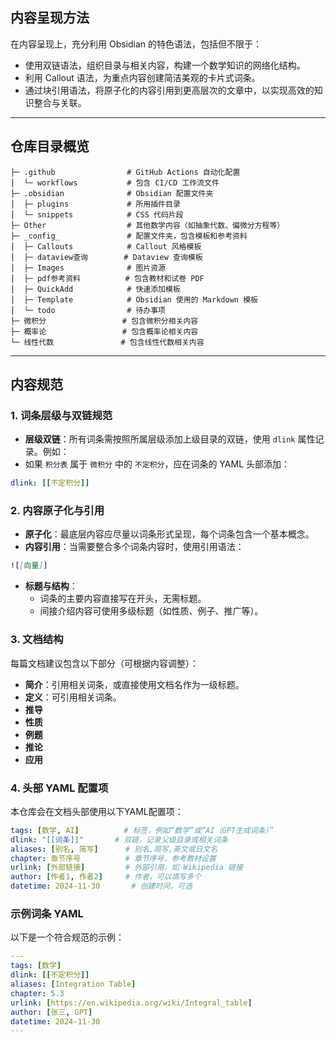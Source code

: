 ## 内容呈现方法
在内容呈现上，充分利用 Obsidian 的特色语法，包括但不限于：
- 使用双链语法，组织目录与相关内容，构建一个数学知识的网络化结构。
- 利用 Callout 语法，为重点内容创建简洁美观的卡片式词条。
- 通过块引用语法，将原子化的内容引用到更高层次的文章中，以实现高效的知识整合与关联。

---
## 仓库目录概览

```
├─ .github                # GitHub Actions 自动化配置
│  └─ workflows           # 包含 CI/CD 工作流文件
├─ .obsidian              # Obsidian 配置文件夹
│  ├─ plugins             # 所用插件目录
│  └─ snippets            # CSS 代码片段
├─ Other                  # 其他数学内容（如抽象代数、偏微分方程等）
├─ _config_               # 配置文件夹，包含模板和参考资料
│  ├─ Callouts            # Callout 风格模板
│  ├─ dataview查询        # Dataview 查询模板
│  ├─ Images              # 图片资源
│  ├─ pdf参考资料          # 包含教材和试卷 PDF
│  ├─ QuickAdd            # 快速添加模板
│  ├─ Template            # Obsidian 使用的 Markdown 模板
│  └─ todo                # 待办事项
├─ 微积分                 # 包含微积分相关内容
├─ 概率论                 # 包含概率论相关内容
└─ 线性代数               # 包含线性代数相关内容
```

---
## 内容规范

### 1. 词条层级与双链规范
- **层级双链**：所有词条需按照所属层级添加上级目录的双链，使用 `dlink` 属性记录。例如：
- 如果 `积分表` 属于 `微积分` 中的 `不定积分`，应在词条的 YAML 头部添加：
```yaml
dlink: [[不定积分]]
```


### 2. 内容原子化与引用
- **原子化**：最底层内容应尽量以词条形式呈现，每个词条包含一个基本概念。
- **内容引用**：当需要整合多个词条内容时，使用引用语法：
```markdown
![[向量]]
```
- **标题与结构**：
    - 词条的主要内容直接写在开头，无需标题。
    - 间接介绍内容可使用多级标题（如性质、例子、推广等）。

### 3. 文档结构

每篇文档建议包含以下部分（可根据内容调整）：

- **简介**：引用相关词条，或直接使用文档名作为一级标题。
- **定义**：可引用相关词条。
- **推导**
- **性质**
- **例题**
- **推论**
- **应用**

### 4. 头部 YAML 配置项
本仓库会在文档头部使用以下YAML配置项：
```yaml
tags: [数学, AI]          # 标签，例如“数学”或“AI（GPT生成词条）”
dlink: "[[词条]]"       # 双链，记录父级目录或相关词条
aliases: [别名, 简写]      # 别名,简写,英文或日文名
chapter: 章节序号          # 章节序号，参考教材设置
urlink: [外部链接]         # 外部引用，如 Wikipedia 链接
author: [作者1, 作者2]     # 作者，可以填写多个
datetime: 2024-11-30       # 创建时间，可选
```

### 示例词条 YAML
以下是一个符合规范的示例：
```yaml
---
tags: [数学]
dlink: [[不定积分]]
aliases: [Integration Table]
chapter: 5.3
urlink: [https://en.wikipedia.org/wiki/Integral_table]
author: [张三, GPT]
datetime: 2024-11-30
---
```
